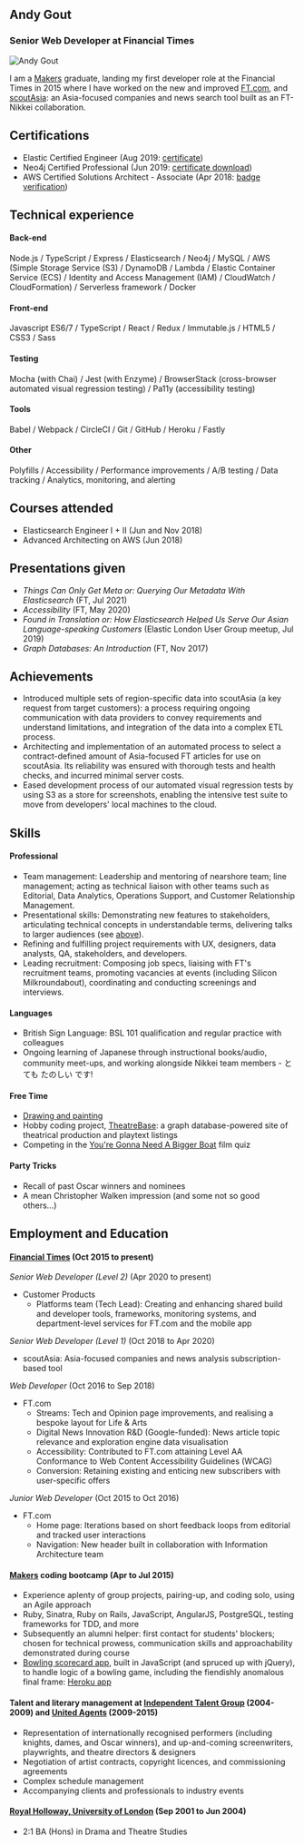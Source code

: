 ## Andy Gout
### Senior Web Developer at Financial Times

![Andy Gout](https://avatars0.githubusercontent.com/u/10484515?v=3&s=128)

I am a [Makers](https://makers.tech) graduate, landing my first developer role at the Financial Times in 2015 where I have worked on the new and improved [FT.com](https://www.ft.com), and [scoutAsia](https://www.scout.asia/en-gb): an Asia-focused companies and news search tool built as an FT-Nikkei collaboration.


## Certifications
- Elastic Certified Engineer (Aug 2019: [certificate](https://certified.elastic.co/6aef8190-76b7-4511-b28a-7479bc41bdad))
- Neo4j Certified Professional (Jun 2019: [certificate download](https://graphacademy.neo4j.com/certificates/ef86f844de6c7479be245113803848ac24cba9ae6aea22f08fa9d612d87c651f.pdf))
- AWS Certified Solutions Architect - Associate (Apr 2018: [badge verification](https://www.youracclaim.com/badges/214ea912-7cbc-4cad-b084-ed2701c1d273))


## Technical experience
#### Back-end
Node.js / TypeScript / Express / Elasticsearch / Neo4j / MySQL / AWS (Simple Storage Service (S3) / DynamoDB / Lambda / Elastic Container Service (ECS) / Identity and Access Management (IAM) / CloudWatch / CloudFormation) / Serverless framework / Docker

#### Front-end
Javascript ES6/7 / TypeScript / React / Redux / Immutable.js / HTML5 / CSS3 / Sass

#### Testing
Mocha (with Chai) / Jest (with Enzyme) / BrowserStack (cross-browser automated visual regression testing) / Pa11y (accessibility testing)

#### Tools
Babel / Webpack / CircleCI / Git / GitHub / Heroku / Fastly

#### Other
Polyfills / Accessibility / Performance improvements / A/B testing / Data tracking / Analytics, monitoring, and alerting


## Courses attended
- Elasticsearch Engineer I + II (Jun and Nov 2018)
- Advanced Architecting on AWS (Jun 2018)


## Presentations given
- *Things Can Only Get Meta or: Querying Our Metadata With Elasticsearch* (FT, Jul 2021)
- *Accessibility* (FT, May 2020)
- *Found in Translation or: How Elasticsearch Helped Us Serve Our Asian Language-speaking Customers* (Elastic London User Group meetup, Jul 2019)
- *Graph Databases: An Introduction* (FT, Nov 2017)


## Achievements
- Introduced multiple sets of region-specific data into scoutAsia (a key request from target customers): a process requiring ongoing communication with data providers to convey requirements and understand limitations, and integration of the data into a complex ETL process.
- Architecting and implementation of an automated process to select a contract-defined amount of Asia-focused FT articles for use on scoutAsia. Its reliability was ensured with thorough tests and health checks, and incurred minimal server costs.
- Eased development process of our automated visual regression tests by using S3 as a store for screenshots, enabling the intensive test suite to move from developers' local machines to the cloud.


## Skills
#### Professional
- Team management: Leadership and mentoring of nearshore team; line management; acting as technical liaison with other teams such as Editorial, Data Analytics, Operations Support, and Customer Relationship Management.
- Presentational skills: Demonstrating new features to stakeholders, articulating technical concepts in understandable terms, delivering talks to larger audiences (see [above](https://github.com/andygout/cv#presentations-given)).
- Refining and fulfilling project requirements with UX, designers, data analysts, QA, stakeholders, and developers.
- Leading recruitment: Composing job specs, liaising with FT's recruitment teams, promoting vacancies at events (including Silicon Milkroundabout), coordinating and conducting screenings and interviews.

#### Languages
- British Sign Language: BSL 101 qualification and regular practice with colleagues
- Ongoing learning of Japanese through instructional books/audio, community meet-ups, and working alongside Nikkei team members - とても たのしい です!

#### Free Time
- [Drawing and painting](https://www.facebook.com/pg/andygout/photos/?tab=album&album_id=158858234236787)
- Hobby coding project, [TheatreBase](https://github.com/andygout/theatrebase-api): a graph database-powered site of theatrical production and playtext listings
- Competing in the [You're Gonna Need A Bigger Boat](https://www.film-quiz.com) film quiz

#### Party Tricks
- Recall of past Oscar winners and nominees
- A mean Christopher Walken impression (and some not so good others…)


## Employment and Education

#### [Financial Times](https://www.ft.com) (Oct 2015 to present)
*Senior Web Developer (Level 2)* (Apr 2020 to present)
- Customer Products
	- Platforms team (Tech Lead): Creating and enhancing shared build and developer tools, frameworks, monitoring systems, and department-level services for FT.com and the mobile app

*Senior Web Developer (Level 1)* (Oct 2018 to Apr 2020)
- scoutAsia: Asia-focused companies and news analysis subscription-based tool

*Web Developer* (Oct 2016 to Sep 2018)
- FT.com
	- Streams: Tech and Opinion page improvements, and realising a bespoke layout for Life & Arts
	- Digital News Innovation R&D (Google-funded): News article topic relevance and exploration engine data visualisation
	- Accessibility: Contributed to FT.com attaining Level AA Conformance to Web Content Accessibility Guidelines (WCAG)
	- Conversion: Retaining existing and enticing new subscribers with user-specific offers

*Junior Web Developer* (Oct 2015 to Oct 2016)
- FT.com
	- Home page: Iterations based on short feedback loops from editorial and tracked user interactions
	- Navigation: New header built in collaboration with Information Architecture team

#### [Makers](https://makers.tech) coding bootcamp (Apr to Jul 2015)
- Experience aplenty of group projects, pairing-up, and coding solo, using an Agile approach
- Ruby, Sinatra, Ruby on Rails, JavaScript, AngularJS, PostgreSQL, testing frameworks for TDD, and more
- Subsequently an alumni helper: first contact for students' blockers; chosen for technical prowess, communication skills and approachability demonstrated during course
- [Bowling scorecard app](https://github.com/andygout/bowling-challenge), built in JavaScript (and spruced up with jQuery), to handle logic of a bowling game, including the fiendishly anomalous final frame: [Heroku app](https://dry-harbor-7560.herokuapp.com)

#### Talent and literary management at [Independent Talent Group](https://www.independenttalent.com) (2004-2009) and [United Agents](https://www.unitedagents.co.uk) (2009-2015)
- Representation of internationally recognised performers (including knights, dames, and Oscar winners), and up-and-coming screenwriters, playwrights, and theatre directors & designers
- Negotiation of artist contracts, copyright licences, and commissioning agreements
- Complex schedule management
- Accompanying clients and professionals to industry events

#### [Royal Holloway, University of London](https://www.royalholloway.ac.uk) (Sep 2001 to Jun 2004)
- 2:1 BA (Hons) in Drama and Theatre Studies
